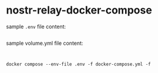 # nostr-relay-docker-compose

sample `.env` file content:
```

```

sample volume.yml file content:
```

```



```

docker compose --env-file .env -f docker-compose.yml -f 

```